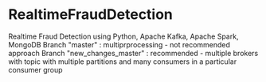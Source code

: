 # RealtimeFraudDetection
Realtime Fraud Detection using Python, Apache Kafka, Apache Spark, MongoDB
Branch "master" : multiprprocessing - not recommended approach
Branch "new_changes_master" : recommended - multiple brokers with topic with multiple partitions and many consumers in a particular consumer group
